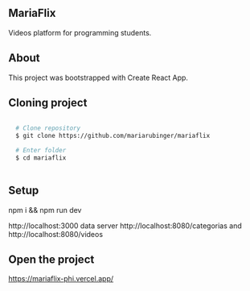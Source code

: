 ## MariaFlix

Videos platform for programming students.


## About

This project was bootstrapped with Create React App.


## Cloning project

```bash

  # Clone repository
  $ git clone https://github.com/mariarubinger/mariaflix

  # Enter folder
  $ cd mariaflix
  
  ```

## Setup

npm i && npm run dev


http://localhost:3000
data server http://localhost:8080/categorias and http://localhost:8080/videos


## Open the project

https://mariaflix-phi.vercel.app/

